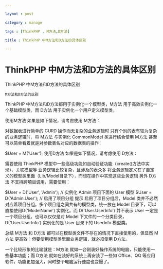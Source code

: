 ```yaml
---

layout : post

category : manage

tags : [ThinkPHP , M方法,D方法]

title : ThinkPHP 中M方法和D方法的具体区别  

---
```


# ThinkPHP 中M方法和D方法的具体区别  
ThinkPHP 中M方法和D方法的具体区别  


    M方法和D方法的区别

ThinkPHP 中M方法和D方法都用于实例化一个模型类，M方法 用于高效实例化一个基础模型类，而 D方法 用于实例化一个用户定义模型类。

使用M方法
如果是如下情况，请考虑使用 M方法：

对数据表进行简单的 CURD 操作而无复杂的业务逻辑时
只有个别的表有较为复杂的业务逻辑时，将 M方法 与实例化 CommonModel 类进行结合使用
M方法 甚至可以简单看着就是对参数表名对应的数据表的操作：

$User = M('User'); 
使用D方法
如果是如下情况，请考虑使用 D方法：

需要使用 ThinkPHP 模型中一些高级功能如自动验证功能（create()方法中实现）、关联模型等
业务逻辑比较复杂，且涉及的表众多
将业务逻辑定义在了自定义的模型类里面（Lib/Model目录下），而想在操作中实现这些业务逻辑
另外 D方法 不支持跨项目调用，需要使用：

$User = D('User', 'Admin');    // 实例化 Admin 项目下面的 User 模型 $User = D('Admin.User');        // 启用了项目分组 
提示
启用了项目分组后，Model 类并不必然对应着项目分组。多个项目组之间共有的模型类，统一放在 Model 目录下，可以直接使用D('ModelName') 实例化。而 D('User.UserInfo') 并不表示 User 一定是一个项目分组，也可以仅仅是对 Model 下文件的一个分类目录，D('User.UserInfo') 实例化的是 User 目录下的 UserInfo 模型类。

总结
M方法 和 D方法 都可以在模型类文件不存在的情况下直接使用的，但显然 M方法 更高效；但要使用模型类里面业务逻辑，就必须使用 D方法。

一个比较形象的比喻就是：M方法 就如一台刚装好操作系统的电脑，只能使用一些基本功能；而 D方法 就如在装好的系统上再安装了一些如 Office、QQ 等应用软件，功能更加强大，同时整个电脑运行速度也变慢了。